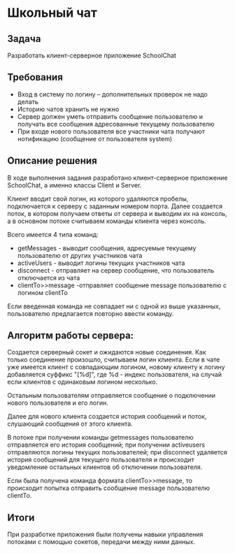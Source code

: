 # Школьный чат
## Задача

Разработать клиент-серверное приложение SchoolChat

## Требования

- Вход в систему по логину – дополнительных проверок не надо делать
- Историю чатов хранить не нужно
- Сервер должен уметь отправить сообщение пользователю и получать все сообщения адресованные текущему пользователю
- При входе нового пользователя все участники чата получают нотификацию (сообщение от пользователя system)

## Описание решения

В ходе выполнения задания разработано клиент-серверное приложение SchoolChat, а именно классы Client и Server.

Клиент вводит свой логин, из которого удаляются пробелы, подключается к серверу с заданным номером порта. Далее создается поток, в котором получаем ответы от сервера и выводим их на консоль, а в основном потоке считываем команды клиента через консоль.

Всего имеется 4 типа команд: 
- getMessages - выводит сообщения, адресуемые текущему пользователю от других участников чата
- activeUsers - выводит логины текущих участников чата
- disconnect - отправляет на сервер сообщение, что пользователь отключается из чата
- clientTo>>message -отправляет сообщение message пользователю с логином clientTo

Если введенная команда не совпадает ни с одной из выше указанных, пользователю предлагается повторно ввести команду.

## Алгоритм работы сервера:

Создается серверный сокет и ожидаются новые соединения. Как только соединение произошло, считываем логин клиента. Если в чате уже имеется клиент с совпадающим логином, новому клиенту к логину добавляется суффикс "[%d]", где %d - индекс пользователя, на случай если клиентов с одинаковым логином несколько.

Остальным пользователям отправляется сообщение о подключении нового пользователя и его логин.

Далее для нового клиента создается история сообщений и поток, слушающий сообщения от этого клиента.

В потоке при получении команды getmessages пользователю отправляется его история сообщений; при получении activeusers отправляются логины текущих пользователей; при disconnect удаляется история сообщений для текущего пользователя и происходит уведомление остальных клиентов об отключении пользователя.

Если была получена команда формата clientTo>>message, то происходит попытка отправить сообщение message пользователю clientTo.

## Итоги

При разработке приложения были получены навыки управления потоками с помощью сокетов, передачи между ними данных.

